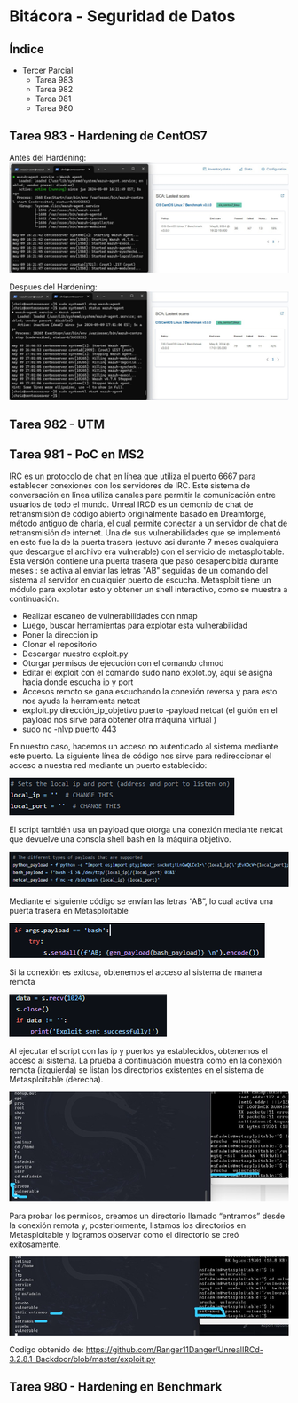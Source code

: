 # Bitácora - Seguridad de Datos

## Índice

 - Tercer Parcial
    - Tarea 983
    - Tarea 982
    - Tarea 981
    - Tarea 980
    
## 

## Tarea 983 - Hardening de CentOS7

Antes del Hardening:
![App Screenshot](https://github.com/v-Chriz-v/Seguridad_Datos/blob/main/Bitacora/Tercer%20parcial/Images/HardeningAntes.png)

Despues del Hardening:
![App Screenshot](https://github.com/v-Chriz-v/Seguridad_Datos/blob/main/Bitacora/Tercer%20parcial/Images/HardeningDespues.png)

##

## Tarea 982 - UTM



##

## Tarea 981 - PoC en MS2

IRC es un protocolo de chat en línea que utiliza el puerto 6667 para establecer conexiones con los servidores de IRC. Este sistema de conversación en línea utiliza canales para permitir la comunicación entre usuarios de todo el mundo.
Unreal IRCD es un demonio de chat de retransmisión de código abierto  originalmente basado en Dreamforge, método antiguo de charla, el cual permite conectar a un servidor de chat de retransmisión de internet. Una de sus vulnerabilidades que se implementó en esto fue la de la puerta trasera (estuvo asi durante 7 meses cualquiera que descargue el archivo era vulnerable) con el servicio de metasploitable. 
Esta versión contiene una puerta trasera que pasó desapercibida durante meses : se activa al enviar las letras "AB" seguidas de un comando del sistema al servidor en cualquier puerto de escucha. Metasploit tiene un módulo para explotar esto y obtener un shell interactivo, como se muestra a continuación.

* Realizar escaneo de vulnerabilidades con nmap 
* Luego, buscar herramientas para explotar esta vulnerabilidad
* Poner la dirección ip 
* Clonar el repositorio
* Descargar nuestro exploit.py 
* Otorgar permisos de ejecución con el comando chmod
* Editar el exploit con el comando sudo nano explot.py, aquí se asigna hacia donde escucha ip y port  
* Accesos remoto se gana escuchando la conexión reversa y para esto nos ayuda la herramienta netcat 
* exploit.py dirección_ip_objetivo puerto -payload netcat (el guión en el payload nos sirve para obtener otra máquina virtual )
* sudo nc -nlvp puerto 443

En nuestro caso, hacemos un acceso no autenticado al sistema mediante este puerto. La siguiente línea de código nos sirve para redireccionar el acceso a nuestra red mediante un puerto establecido:

![App Screenshot](https://github.com/v-Chriz-v/Seguridad_Datos/blob/main/Bitacora/Tercer%20parcial/Images/configip.png)

El script también usa un payload que otorga una conexión mediante netcat que devuelve una consola shell bash en la máquina objetivo.

![App Screenshot](https://github.com/v-Chriz-v/Seguridad_Datos/blob/main/Bitacora/Tercer%20parcial/Images/payloadsestablecidos.png)

Mediante el siguiente código se envían las letras “AB”, lo cual activa una puerta trasera en Metasploitable

![App Screenshot](https://github.com/v-Chriz-v/Seguridad_Datos/blob/main/Bitacora/Tercer%20parcial/Images/cadenaAB.png)

Si la conexión es exitosa, obtenemos el acceso al sistema de manera remota

![App Screenshot](https://github.com/v-Chriz-v/Seguridad_Datos/blob/main/Bitacora/Tercer%20parcial/Images/conexionrecibida.png)

Al ejecutar el script con las ip y puertos ya establecidos, obtenemos el acceso al sistema. La prueba a continuación muestra como en la conexión remota (izquierda) se listan los directorios existentes en el sistema de Metasploitable (derecha).

![App Screenshot](https://github.com/v-Chriz-v/Seguridad_Datos/blob/main/Bitacora/Tercer%20parcial/Images/entrandoalavm.png)

Para probar los permisos, creamos un directorio llamado “entramos” desde la conexión remota y, posteriormente, listamos los directorios en Metasploitable y logramos observar como el directorio se creó exitosamente.

![App Screenshot](https://github.com/v-Chriz-v/Seguridad_Datos/blob/main/Bitacora/Tercer%20parcial/Images/exploitfuncionando.png)

Codigo obtenido de: https://github.com/Ranger11Danger/UnrealIRCd-3.2.8.1-Backdoor/blob/master/exploit.py


##

## Tarea 980 - Hardening en Benchmark



##